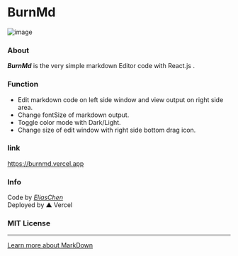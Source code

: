 # BurnMd

![image](https://user-images.githubusercontent.com/76611085/183342132-130b8308-d691-4f00-9aae-ce4919498227.png)


### About
***BurnMd***  is the very simple markdown Editor code with React.js .

### Function
- Edit markdown code on left side window and view output on right side area.
- Change fontSize of markdown output.
- Toggle color mode with Dark/Light.
- Change size of edit window with right side bottom drag icon.

### link
https://burnmd.vercel.app

### Info
Code by [*EliasChen*](https://eliaschenabout.vercel.app)\
Deployed by ▲ Vercel

### MIT License
---

[Learn more about MarkDown](https://daringfireball.net/projects/markdown/)
